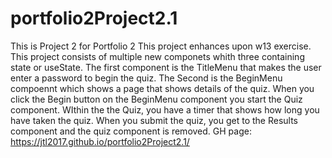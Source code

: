 # portfolio2Project2.1
This is Project 2 for Portfolio 2
This project enhances upon w13 exercise. 
This project consists of multiple new componets whith three containing state or useState. The first component is the TitleMenu that makes the user enter a password to begin the quiz. The Second is the BeginMenu compoennt which shows a page that shows details of the quiz. When you click the Begin button on the BeginMenu component you start the Quiz component. WIthin the the Quiz, you have a timer that shows how long you have taken the quiz. When you submit the quiz, you get to the Results component and the quiz component is removed. 
GH page: https://jtl2017.github.io/portfolio2Project2.1/
